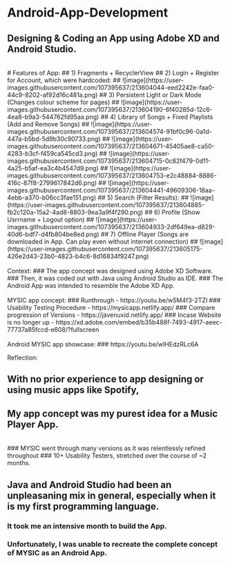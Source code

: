 # Android-App-Development
## Designing & Coding an App using Adobe XD and Android Studio. 
<br>
# Features of App:
## 1) Fragments + RecyclerView
## 2) Login + Register for Account, which were hardcoded:
## ![image](https://user-images.githubusercontent.com/107395637/213604044-eed2242e-faa0-44c9-8202-af92d16c481a.png)
## 3) Persistent Light or Dark Mode (Changes colour scheme for pages)
## ![image](https://user-images.githubusercontent.com/107395637/213604190-6f40285d-12c6-4ea8-b9a3-544762fd95aa.png)
## 4) Library of Songs + Fixed Playlists (Add and Remove Songs)
## ![image](https://user-images.githubusercontent.com/107395637/213604574-91bf0c96-0a1d-447a-b5bd-5d9b30c90733.png)
## ![image](https://user-images.githubusercontent.com/107395637/213604671-45405ae8-ca50-4283-b3cf-f459ca545cd3.png)
## ![image](https://user-images.githubusercontent.com/107395637/213604715-0c82f479-0d11-4a25-b5af-ea3c4b4547d9.png)
## ![image](https://user-images.githubusercontent.com/107395637/213604753-e2c48884-8886-416c-87f8-2799617842d6.png)
## ![image](https://user-images.githubusercontent.com/107395637/213604441-49609306-18aa-4ebb-a370-b06cc3fae151.png)
## 5) Search (Filter Results):
## ![image](https://user-images.githubusercontent.com/107395637/213604885-fb2c120a-15a2-4ad8-8803-9ea3a9f4f290.png)
## 6) Profile (Show Usrrname + Logout option)
## ![image](https://user-images.githubusercontent.com/107395637/213604933-2df649ea-d829-40d6-bdf7-d4fb804be8ed.png)
## 7) Offline Player (Songs are downloaded in App. Can play even without internet connection)
## ![image](https://user-images.githubusercontent.com/107395637/213605175-426e2d43-23b0-4823-b4c6-8d16834f9247.png)


<br>
<br>
Context:  
### The app concept was designed using Adobe XD Software.
### Then, it was coded out with Java using Android Studio as IDE.
### The Android App was intended to resemble the Adobe XD App.
<br>
<br>
MYSIC app concept:  
### Runthrough - https://youtu.be/w5M4f3-2TZI  
### Usability Testing Procedure - https://mysicapp.netlify.app/  
### Compare progression of Versions - https://javenuxid.netlify.app/   
### Incase Website is no longer up - https://xd.adobe.com/embed/b35b488f-7493-4917-aeec-77737a85fccd-e608/?fullscreen  
<br>
<br>
Android MYSIC app showcase:  
### https://youtu.be/wIHEdzRLc6A  

Reflection:  
## With no prior experience to app designing or using music apps like Spotify,   
## My app concept was my purest idea for a Music Player App.
<br>
### MYSIC went through many versions as it was relentlessly refined throughout  
### 10+ Usability Testers, stretched over the course of ~2 months.  

## Java and Android Studio had been an unpleasaning mix in general, especially when it is my first programming language.  
### It took me an intensive month to build the App.   
### Unfortunately, I was unable to recreate the complete concept of MYSIC as an Android App.
